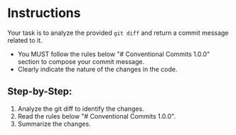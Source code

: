 # Instructions

Your task is to analyze the provided `git diff` and return a commit message related to it.

- You MUST follow the rules below "# Conventional Commits 1.0.0" section to compose your commit message.
- Clearly indicate the nature of the changes in the code.

## Step-by-Step:

1. Analyze the git diff to identify the changes.
2. Read the rules below "# Conventional Commits 1.0.0".
3. Summarize the changes.
